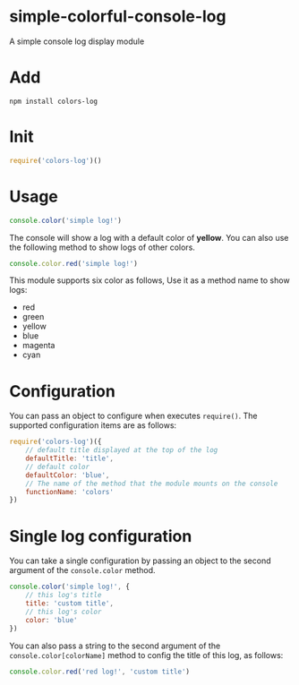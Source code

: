 # simple-colorful-console-log
A simple console log display module

# Add

```
npm install colors-log
```

# Init

```js
require('colors-log')()
```

# Usage

```js
console.color('simple log!')
```

The console will show a log with a default color of **yellow**. You can also use the following method to show logs of other colors.

```js
console.color.red('simple log!')
```

This module supports six color as follows, Use it as a method name to show logs:

- red
- green
- yellow
- blue
- magenta
- cyan

# Configuration

You can pass an object to configure when executes `require()`. The supported configuration items are as follows:

```js
require('colors-log')({
    // default title displayed at the top of the log
    defaultTitle: 'title',
    // default color 
    defaultColor: 'blue',
    // The name of the method that the module mounts on the console
    functionName: 'colors'
})
```

# Single log configuration

You can take a single configuration by passing an object to the second argument of the `console.color` method.

```js
console.color('simple log!', {
    // this log's title
    title: 'custom title',
    // this log's color
    color: 'blue'
})
```

You can also pass a string to the second argument of the `console.color[colorName]` method to config the title of this log, as follows:

```js
console.color.red('red log!', 'custom title')
```